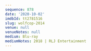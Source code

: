 ```yaml
---
sequence: 878
date: '2020-10-02'
imdbId: tt2781516
slug: wolfcop-2014
venue: null
venueNotes: null
medium: Blu-ray
mediumNotes: 2018 | RLJ Entertainment
---
```


